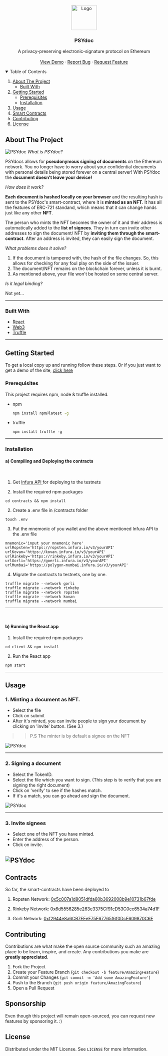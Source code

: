 
<p align="center">
  <a href="https://psydoc.vercel.app/">
    <img src="./client/public/logo192.png" alt="Logo" width="80" height="80">
  </a>

  <h3 align="center">PSYdoc</h3>

  <p align="center">
    A privacy-preserving electronic-signature protocol on Ethereum
    <br />
    <br />
    <a href="https://psydoc.vercel.app/">View Demo</a>
    ·
    <a href="https://github.com/merkle-groot/PSYdoc/issues">Report Bug</a>
    ·
    <a href="https://github.com/merkle-groot/PSYdoc/issues/issues">Request Feature</a>
  </p>
</p>



<!-- TABLE OF CONTENTS -->
<details open="open">
  <summary>Table of Contents</summary>
  <ol>
    <li>
      <a href="#about-the-project">About The Project</a>
      <ul>
        <li><a href="#built-with">Built With</a></li>
      </ul>
    </li>
    <li>
      <a href="#getting-started">Getting Started</a>
      <ul>
        <li><a href="#prerequisites">Prerequisites</a></li>
        <li><a href="#installation">Installation</a></li>
      </ul>
    </li>
    <li><a href="#usage">Usage</a></li>
    <li><a href="#contracts">Smart Contracts</a></li>
    <li><a href="#contributing">Contributing</a></li>
    <li><a href="#license">License</a></li>
  </ol>
</details>



<!-- ABOUT THE PROJECT -->
## About The Project

![PSYdoc](./readme-src/screen1.png)
*What is PSYdoc?*

PSYdocs allows for **pseudonymous signing of documents** on the Ethereum network. You no longer have to worry about your confidential documents with personal details being stored forever on a central server! With PSYdoc the **document doesn't leave your device!**

*How does it work?*

**Each document is hashed locally on your browser** and the resulting hash is sent to the PSYdoc's smart-contract, where it is **minted as an NFT**. It has all the features of ERC-721 standand, which means that it can change hands just like any other **NFT**.

The person who mints the NFT becomes the owner of it and their address is automatically added to the **list of signees**. They in turn can invite other addresses to sign the document/ NFT by **inviting them through the smart-contract**. After an address is invited, they can easily sign the document.

*What problems does it solve?*

1. If the document is tampered with, the hash of the file changes. So, this allows for checking for any foul play on the side of the issuer.
2. The document/NFT remains on the blockchain forever, unless it is burnt.
3. As mentioned above, your file won't be hosted on some central server.

*Is it legal binding?*

Not yet...

---
### Built With

* [React](https://getbootstrap.com)
* [Web3](https://web3js.readthedocs.io/)
* [Truffle](https://www.trufflesuite.com/)


---
<!-- GETTING STARTED -->
## Getting Started

To get a local copy up and running follow these steps.
Or if you just want to get a demo of the site, [click here](https://psydoc.vercel.app/)

### Prerequisites

This project requires npm, node & truffle installed.
* npm
  ```sh
  npm install npm@latest -g
  ```
* truffle
  ```
  npm install truffle -g
  ```

---
### Installation

#### a) Compiling and Deploying the contracts
</br>


1. Get <a href="https://infura.io/">Infura API </a>for deploying to the testnets

2. Install the required npm packages
```
cd contracts && npm install
```
2. Create a .env file in /contracts folder
```
touch .env
```
3. Put the mnemonic of you wallet and the above mentioned Infura API to the .env file
```
mnemonic='input your mnemonic here'
urlRopsten='https://ropsten.infura.io/v3/yourAPI'
urlKovan='https://kovan.infura.io/v3/yourAPI'
urlRinkeby='https://rinkeby.infura.io/v3/yourAPI'
urlGorli='https://goerli.infura.io/v3/yourAPI'
urlMumbai='https://polygon-mumbai.infura.io/v3/yourAPI'
```
4. Migrate the contracts to testnets, one by one.
```
truffle migrate --network gorli
truffle migrate --network rinkeby
truffle migrate --network ropsten
truffle migrate --network kovan
truffle migrate --network mumbai
```
---
</br> 

#### b) Running the React app

1. Install the required npm packages
```
cd client && npm install
```
2. Run the React app
```
npm start
```
---
<!-- USAGE EXAMPLES -->
## Usage

### 1. Minting a document as NFT.
* Select the file
* Click on submit
* After it's minted, you can invite people to sign your document by clicking on 'invite' button. (See 3.)
>> P.S 
The minter is by default a signee on the NFT

![PSYdoc](./readme-src/mint.png)

---
### 2. Signing a document
* Select the TokenID.
* Select the file which you want to sign. (This step is to verify that you are signing the right document)
* Click on 'verify' to see if the hashes match.
* If it's a match, you can go ahead and sign the document.

![PSYdoc](./readme-src/sign.png)

---
### 3. Invite signees
* Select one of the NFT you have minted.
* Enter the address of the person.
* Click on invite.

![PSYdoc](./readme-src/invite.png)
---

<!-- CONTRACTS -->
## Contracts
So far, the smart-contracts have been deployed to 
1. Ropsten Network: [0x5c007a1d8051dfda60b3692008b9e10731b67fde](https://ropsten.etherscan.io/address/0x5c007a1d8051dfda60b3692008b9e10731b67fde)

2. Rinkeby Network: [0x6d5556285e263e3375Cf91cD53C0cc6534a74d1F](https://rinkeby.etherscan.io/address/0x6d5556285e263e3375Cf91cD53C0cc6534a74d1F)

3. Gorli Network: [0xf2944e8a6CB7EEeF75F67765f6f0DcE609870C6F](https://goerli.etherscan.io/address/0xf2944e8a6CB7EEeF75F67765f6f0DcE609870C6F#readContract)


<!-- CONTRIBUTING -->
## Contributing

Contributions are what make the open source community such an amazing place to be learn, inspire, and create. Any contributions you make are **greatly appreciated**.

1. Fork the Project
2. Create your Feature Branch (`git checkout -b feature/AmazingFeature`)
3. Commit your Changes (`git commit -m 'Add some AmazingFeature'`)
4. Push to the Branch (`git push origin feature/AmazingFeature`)
5. Open a Pull Request


## Sponsorship

Even though this project will remain open-sourced, you can request new features by sponsoring it. :)
<!-- LICENSE -->
## License

Distributed under the MIT License. See `LICENSE` for more information.



